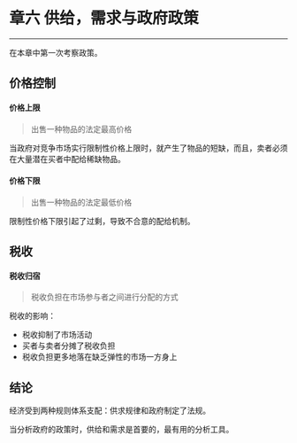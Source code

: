 # 章六 供给，需求与政府政策

---

在本章中第一次考察政策。

## 价格控制

#### 价格上限
> 出售一种物品的法定最高价格

当政府对竞争市场实行限制性价格上限时，就产生了物品的短缺，而且，卖者必须在大量潜在买者中配给稀缺物品。

#### 价格下限
> 出售一种物品的法定最低价格

限制性价格下限引起了过剩，导致不合意的配给机制。

## 税收

#### 税收归宿
> 税收负担在市场参与者之间进行分配的方式

税收的影响：
- 税收抑制了市场活动
- 买者与卖者分摊了税收负担
- 税收负担更多地落在缺乏弹性的市场一方身上


## 结论

经济受到两种规则体系支配：供求规律和政府制定了法规。

当分析政府的政策时，供给和需求是首要的，最有用的分析工具。
